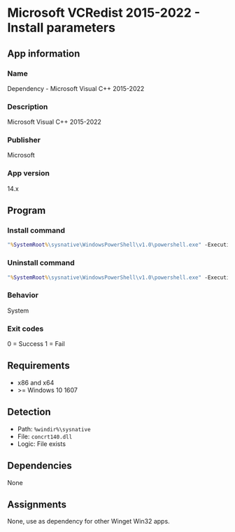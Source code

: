 # Microsoft VCRedist 2015-2022 - Install parameters

## App information

### Name

Dependency - Microsoft Visual C++ 2015-2022

### Description

Microsoft Visual C++ 2015-2022

### Publisher

Microsoft

### App version

14.x

## Program

### Install command

```bat
"%SystemRoot%\sysnative\WindowsPowerShell\v1.0\powershell.exe" -ExecutionPolicy "Bypass" -NoLogo -NonInteractive -NoProfile -WindowStyle "Hidden" -Command "& '.\Device_Install-VCRedist20152022.ps1'; exit $LASTEXITCODE"
```

### Uninstall command

```bat
"%SystemRoot%\sysnative\WindowsPowerShell\v1.0\powershell.exe" -ExecutionPolicy "Bypass" -NoLogo -NonInteractive -NoProfile -WindowStyle "Hidden" -Command "& '.\Device_Uninstall-VCRedist20152022.ps1'; exit $LASTEXITCODE"
```

### Behavior

System

### Exit codes

0 = Success
1 = Fail

## Requirements

* x86 and x64
* \>= Windows 10 1607

## Detection

* Path: `%windir%\sysnative`
* File: `concrt140.dll`
* Logic: File exists

## Dependencies

None

## Assignments

None, use as dependency for other Winget Win32 apps.
